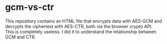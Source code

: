 # gcm-vs-ctr

This repository contains an HTML file that encrypts data with AES-GCM and decrypts the ciphertext
with AES-CTR, both via the browser crypto API. This is completely useless. I did it to understand
the relationship between GCM and CTR.
